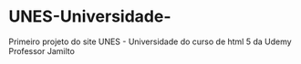 # UNES-Universidade-
Primeiro projeto do site UNES - Universidade do curso de html 5 da  Udemy  Professor Jamilto
